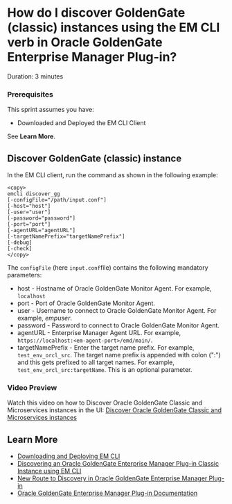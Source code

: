 # How do I discover GoldenGate (classic) instances using the EM CLI verb in Oracle GoldenGate Enterprise Manager Plug-in?
Duration: 3 minutes

### Prerequisites
This sprint assumes you have:
  * Downloaded and Deployed the EM CLI Client

See **Learn More**.

## Discover GoldenGate (classic) instance

In the EM CLI client, run the command as shown in the following example:
```
<copy>
emcli discover_gg
[-configFile="/path/input.conf"]
[-host="host"]
[-user="user"]
[-password="password"]
[-port="port"]
[-agentURL="agentURL"]
[-targetNamePrefix="targetNamePrefix"]
[-debug]
[-check]
</copy>
```   

The `configFile` (here `input.conf`file) contains the following mandatory parameters:

* host - Hostname of Oracle GoldenGate Monitor Agent. For example, `localhost`
* port - Port of Oracle GoldenGate Monitor Agent.
* user - Username to connect to Oracle GoldenGate Monitor Agent. For example, *empuser*.
* password - Password to connect to Oracle GoldenGate Monitor Agent.
* agentURL - Enterprise Manager Agent URL. For example, `https://localhost:<em-agent-port>/emd/main/`.
* targetNamePrefix - Enter the target name prefix. For example, `test_env_orcl_src`. The target name prefix is appended with colon (":") and this gets prefixed to all target names. For example, `test_env_orcl_src:targetName`. This is an optional parameter.


### Video Preview
Watch this video on how to Discover Oracle GoldenGate Classic and Microservices instances in the UI: [Discover Oracle GoldenGate Classic and Microservices instances](youtube:KAfmbzGDe9E)


## Learn More

* [Downloading and Deploying EM CLI ](https://docs.oracle.com/en/enterprise-manager/cloud-control/enterprise-manager-cloud-control/13.4/emcli/downloading-and-deploying-em-cli.html#GUID-5DD77C55-387D-43C3-9DC2-2245569A6AFF)
* [Discovering an Oracle GoldenGate Enterprise Manager Plug-in Classic Instance using EM CLI](https://docs.oracle.com/en/middleware/goldengate/emplugin/13.5.1/empug/discovering-oracle-goldengate-targets-classic-instance-emcli.html#GUID-CD43915E-8E6A-4835-8FEC-C1C9EC2763CD)
* [New Route to Discovery in Oracle GoldenGate Enterprise Manager Plug-in](https://blogs.oracle.com/dataintegration/post/new-route-to-discovery-in-oracle-goldengate-enterprise-manager-plug-in-134200)
* [Oracle GoldenGate Enterprise Manager Plug-in Documentation](https://docs.oracle.com/en/middleware/goldengate/emplugin/index.html)
